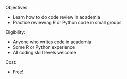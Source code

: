 Objectives:
  - Learn how to do code review in academia
  - Practice reviewing R or Python code in small groups

Eligibility:
  - Anyone who writes code in academia
  - Some R or Python experience
  - All coding skill levels welcome

Cost:
  - Free!
